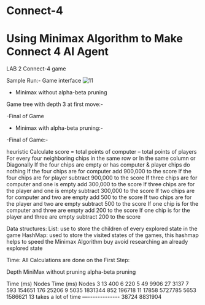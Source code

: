 # Connect-4

# Using Minimax Algorithm to Make Connect 4 AI Agent

 
LAB 2 
Connect-4 game











Sample Run:-
Game interface
![11](https://user-images.githubusercontent.com/59891874/145469107-d41a4c42-50a0-4a47-90d8-d5c1d4d30fc3.PNG)



- Minimax without alpha-beta pruning



Game tree with depth 3 at first move:-










-Final of Game



- Minimax with alpha-beta pruning:-











-Final of Game:-

heuristic
Calculate score =  total points of computer – total points of players
For every four neighboring  chips in the same row or  In the same column or Diagonally
If the four chips are empty or has computer & player chips   do nothing 
If the four chips are for computer  add 900,000 to the score 
If the four chips are for player  subtract 900,000 to the score 
If  three chips are for computer and one is empty  add 300,000 to the score 
If three chips are for the player and one is empty  subtract 300,000 to the score 
If  two  chips are for computer and two are empty  add 500 to the score 
If two  chips are for the player and two are empty   subtract 500 to the score 
If  one  chip is for the computer and three are empty  add 200 to the score 
If one chip is for the player and three are empty  subtract 200 to the score 


Data structures:
 List: use to store the children of every explored state in the game
 HashMap: used to store the visited states of the games, this hashmap helps to speed the Minimax Algorithm buy avoid researching an already explored state

Time:
All Calculations are done on the First Step:

Depth
MiniMax without pruning
alpha-beta pruning


Time (ms)
Nodes
Time (ms)
Nodes
3
13
400
6
220
5
49
9906
27
3137
7
593
154651
176
25206
9
5035
1831344
852
196718
11
17858
5727785
5653
1586621
13
takes a lot of time
—-------------
38724
8831904



